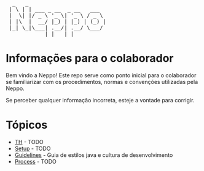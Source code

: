 <pre>
  _   _                        
 | \ | | ___ _ __  _ __   ___  
 |  \| |/ _ \ '_ \| '_ \ / _ \ 
 | |\  |  __/ |_) | |_) | (_) |
 |_| \_|\___| .__/| .__/ \___/ 
            |_|   |_|          
</pre>

Informações para o colaborador
============

Bem vindo a Neppo! Este repo serve como ponto inicial para o colaborador se familiarizar com os procedimentos, normas e convenções utilizadas pela Neppo. 

Se perceber qualquer informação incorreta, esteje a vontade para corrigir.

Tópicos
============

* [TH](TH.md) - TODO
* [Setup](Setup.md) - TODO
* [Guidelines](Guidelines.md) - Guia de estilos java e cultura de desenvolvimento
* [Process](Process.md) - TODO

